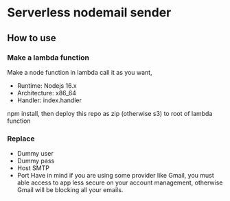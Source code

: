 # Serverless nodemail sender

## How to use

### Make a lambda function
 Make a node function in lambda call it as you want, 
 - Runtime: Nodejs 16.x
 - Architecture: x86_64
 - Handler: index.handler

 npm install, then
 deploy this repo as zip (otherwise s3) to root of lambda function

### Replace
* Dummy user
* Dummy pass
* Host SMTP 
* Port 
Have in mind if you are using some provider like Gmail, you must able access to app less secure on your account management, otherwise Gmail will be blocking all your emails.
